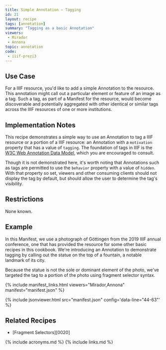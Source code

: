 ```yaml
---
title: Simple Annotation — Tagging
id: 21
layout: recipe
tags: [annotation]
summary: "Tagging as a basic Annotation"
viewers:
 - Mirador  
 - Annona
topic: annotation
code:
 - iiif-prezi3
---
```


## Use Case

For a IIIF resource, you'd like to add a simple Annotation to the resource. This annotation might call out a particular element or feature of an image as a tag. Such a tag, as part of a Manifest for the resource, would become discoverable and potentially aggregated with other identical or similar tags across the IIIF resources of one or more institutions.

## Implementation Notes

This recipe demonstrates a simple way to use an Annotation to tag a IIIF resource or a portion of a IIIF resource: an Annotation with a `motivation` property that has a value of `tagging`. The foundation of tags in IIIF is the [W3C Web Annotation Data Model](http://w3.org/TR/annotation-model/), which you are encouraged to consult.

Though it is not demonstrated here, it's worth noting that Annotations such as tags are permitted to use the `behavior` property with a value of `hidden`. With that property so set, viewers and other consuming clients should not display the tag by default, but should allow the user to determine the tag's visibility.

## Restrictions

None known.

## Example

In this Manifest, we use a photograph of Göttingen from the 2019 IIIF annual conference, one that has provided the resource for some other basic recipes in this cookbook. We're introducing an Annotation to demonstrate tagging by calling out the statue on the top of a fountain, a notable landmark of its city.

Because the statue is not the sole or dominant element of the photo, we've targeted the tag to a portion of the photo using fragment selector syntax.

{% include manifest_links.html viewers="Mirador,Annona" manifest="manifest.json" %}

{% include jsonviewer.html src="manifest.json" config='data-line="44-63"' %}

## Related Recipes

* [Fragment Selectors][0020]

{% include acronyms.md %}
{% include links.md %}

